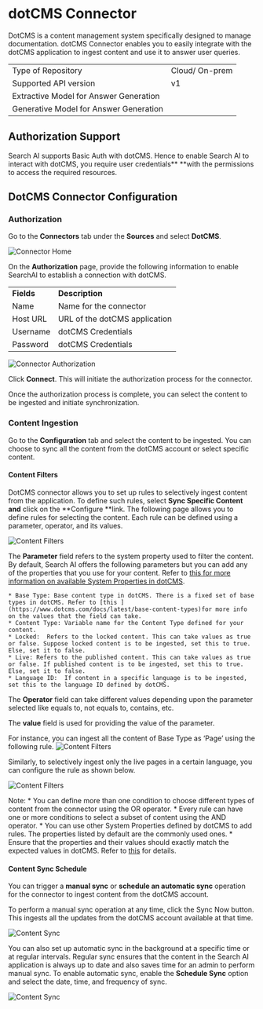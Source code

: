 # dotCMS Connector

DotCMS is a content management system specifically designed to manage documentation. dotCMS Connector enables you to easily integrate with the dotCMS application to ingest content and use it to answer user queries. 

<table>
  <tr>
   <td>Type of Repository 
   </td>
   <td>Cloud/ On-prem
   </td>
  </tr>
  <tr>
   <td>Supported API version
   </td>
   <td>v1
   </td>
  </tr>
  <tr>
   <td>Extractive Model for Answer Generation
   </td>
   <td>
   </td>
  </tr>
  <tr>
   <td>Generative Model for Answer Generation
   </td>
   <td>
   </td>
  </tr>
</table>

## Authorization Support

Search AI supports Basic Auth with dotCMS. Hence to enable Search AI to interact with dotCMS,  you require user credentials** **with the permissions to access the required resources. 

## DotCMS Connector Configuration


### Authorization 

Go to the **Connectors** tab under the **Sources** and select **DotCMS**.

![Connector Home](../images/dotcms/connector-home.png "Connector Home")


On the **Authorization** page, provide the following information to enable SearchAI to establish a connection with dotCMS. 


<table>
  <tr>
   <td><strong>Fields</strong>
   </td>
   <td><strong>Description</strong>
   </td>
  </tr>
  <tr>
   <td>Name 
   </td>
   <td>Name for the connector
   </td>
  </tr>
  <tr>
   <td>Host URL 
   </td>
   <td>URL of the dotCMS application
   </td>
  </tr>
  <tr>
   <td>Username
   </td>
   <td>dotCMS Credentials 
   </td>
  </tr>
  <tr>
   <td>Password
   </td>
   <td>dotCMS Credentials 
   </td>
  </tr>
</table>

![Connector Authorization](../images/dotcms/authorization.png "Authorization")

Click **Connect**. This will initiate the authorization process for the connector.  

Once the authorization process is complete, you can select the content to be ingested and initiate synchronization. 


### Content Ingestion

Go to the **Configuration** tab and select the content to be ingested. You can choose to sync all the content from the dotCMS account or select specific content. 


#### Content Filters

DotCMS connector allows you to set up rules to selectively ingest content from the application. To define such rules, select **Sync Specific Content and** click on the **Configure **link. The following page allows you to define rules for selecting the content. Each rule can be defined using a parameter, operator, and its values. 

![Content Filters](../images/dotcms/content-filters.png "Content Filters")

The **Parameter** field refers to the system property used to filter the content. By default, Search AI offers the following parameters but you can add any of the properties that you use for your content. Refer to [this for more information on available System Properties in dotCMS](https://www.dotcms.com/docs/latest/how-content-is-mapped-to-elasticsearch#SystemProperties).

    * Base Type: Base content type in dotCMS. There is a fixed set of base types in dotCMS. Refer to [this ](https://www.dotcms.com/docs/latest/base-content-types)for more info on the values that the field can take.  
    * Content Type: Variable name for the Content Type defined for your content.
    * Locked:  Refers to the locked content. This can take values as true or false. Suppose locked content is to be ingested, set this to true. Else, set it to false. 
    * Live: Refers to the published content. This can take values as true or false. If published content is to be ingested, set this to true. Else, set it to false. 
    * Language ID:  If content in a specific language is to be ingested, set this to the language ID defined by dotCMS.

The **Operator** field can take different values depending upon the parameter selected like equals to, not equals to, contains, etc. 

The **value** field is used for providing the value of the parameter.

For instance, you can ingest all the content of Base Type as ‘Page’ using the following rule. 
![Content Filters](../images/dotcms/example1.png "Content Filters")

Similarly, to selectively ingest only the live pages in a certain language, you can configure the rule as shown below.

![Content Filters](../images/dotcms/example2.png "Content Filters")

Note:
    * You can define more than one condition to choose different types of content from the connector using the OR operator. 
    * Every rule can have one or more conditions to select a subset of content using the AND operator. 
    * You can use other System Properties defined by dotCMS to add rules. The properties listed by default are the commonly used ones. 
    * Ensure that the properties and their values should exactly match the expected values in dotCMS. Refer to [this](https://www.dotcms.com/docs/latest/how-content-is-mapped-to-elasticsearch#SystemProperties) for details. 


#### Content Sync Schedule 

You can trigger a **manual sync** or **schedule an automatic sync** operation for the connector to ingest content from the dotCMS account. 

To perform a manual sync operation at any time, click the Sync Now button. This ingests all the updates from the dotCMS account available at that time. 

![Content Sync](../images/dotcms/sync-now.png "Content Sync")

You can also set up automatic sync in the background at a specific time or at regular intervals. Regular sync ensures that the content in the Search AI application is always up to date and also saves time for an admin to perform manual sync. To enable automatic sync, enable the **Schedule Sync** option and select the date, time, and frequency of sync.

![Content Sync](../images/dotcms/schedule-sync.png "Content Sync")
